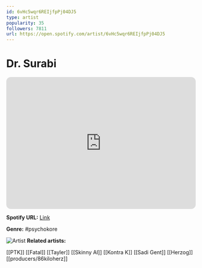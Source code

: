 ```yaml
---
id: 6vHc5wqr6REIjfpPj04DJ5
type: artist
popularity: 35
followers: 7811
url: https://open.spotify.com/artist/6vHc5wqr6REIjfpPj04DJ5
---
```

# Dr. Surabi

<iframe style="border-radius:12px" src="https://open.spotify.com/embed/artist/6vHc5wqr6REIjfpPj04DJ5" width="100%" height="352" frameBorder="0" allowfullscreen="" allow="autoplay; clipboard-write; encrypted-media; fullscreen; picture-in-picture" loading="lazy"></iframe>

**Spotify URL:** [Link](https://open.spotify.com/artist/6vHc5wqr6REIjfpPj04DJ5)

**Genre:**  #psychokore

![Artist](https://i.scdn.co/image/ab67616d0000b273630137d2e2cc59656e1994bd)
**Related artists:**

[[PTK]]
[[Fatal]]
[[Tayler]]
[[Skinny Al]]
[[Kontra K]]
[[Sadi Gent]]
[[Herzog]]
[[producers/86kiloherz]]
